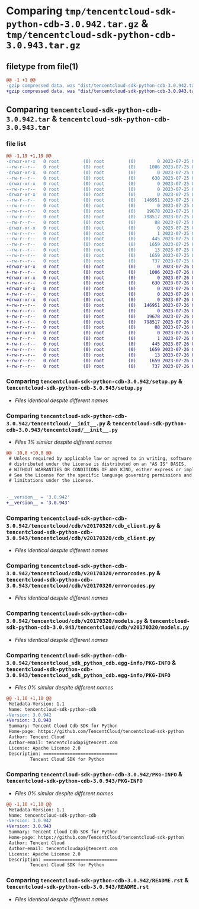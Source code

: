 # Comparing `tmp/tencentcloud-sdk-python-cdb-3.0.942.tar.gz` & `tmp/tencentcloud-sdk-python-cdb-3.0.943.tar.gz`

## filetype from file(1)

```diff
@@ -1 +1 @@
-gzip compressed data, was "dist/tencentcloud-sdk-python-cdb-3.0.942.tar", last modified: Tue Jul 25 04:13:09 2023, max compression
+gzip compressed data, was "dist/tencentcloud-sdk-python-cdb-3.0.943.tar", last modified: Wed Jul 26 00:32:48 2023, max compression
```

## Comparing `tencentcloud-sdk-python-cdb-3.0.942.tar` & `tencentcloud-sdk-python-cdb-3.0.943.tar`

### file list

```diff
@@ -1,19 +1,19 @@
-drwxr-xr-x   0 root         (0) root         (0)        0 2023-07-25 04:13:09.000000 tencentcloud-sdk-python-cdb-3.0.942/
--rw-r--r--   0 root         (0) root         (0)     1006 2023-07-25 04:13:09.000000 tencentcloud-sdk-python-cdb-3.0.942/setup.py
-drwxr-xr-x   0 root         (0) root         (0)        0 2023-07-25 04:13:09.000000 tencentcloud-sdk-python-cdb-3.0.942/tencentcloud/
--rw-r--r--   0 root         (0) root         (0)      630 2023-07-25 04:13:09.000000 tencentcloud-sdk-python-cdb-3.0.942/tencentcloud/__init__.py
-drwxr-xr-x   0 root         (0) root         (0)        0 2023-07-25 04:13:09.000000 tencentcloud-sdk-python-cdb-3.0.942/tencentcloud/cdb/
--rw-r--r--   0 root         (0) root         (0)        0 2023-07-25 04:13:09.000000 tencentcloud-sdk-python-cdb-3.0.942/tencentcloud/cdb/__init__.py
-drwxr-xr-x   0 root         (0) root         (0)        0 2023-07-25 04:13:09.000000 tencentcloud-sdk-python-cdb-3.0.942/tencentcloud/cdb/v20170320/
--rw-r--r--   0 root         (0) root         (0)   146951 2023-07-25 04:13:09.000000 tencentcloud-sdk-python-cdb-3.0.942/tencentcloud/cdb/v20170320/cdb_client.py
--rw-r--r--   0 root         (0) root         (0)        0 2023-07-25 04:13:09.000000 tencentcloud-sdk-python-cdb-3.0.942/tencentcloud/cdb/v20170320/__init__.py
--rw-r--r--   0 root         (0) root         (0)    19678 2023-07-25 04:13:09.000000 tencentcloud-sdk-python-cdb-3.0.942/tencentcloud/cdb/v20170320/errorcodes.py
--rw-r--r--   0 root         (0) root         (0)   798517 2023-07-25 04:13:09.000000 tencentcloud-sdk-python-cdb-3.0.942/tencentcloud/cdb/v20170320/models.py
--rw-r--r--   0 root         (0) root         (0)       88 2023-07-25 04:13:09.000000 tencentcloud-sdk-python-cdb-3.0.942/setup.cfg
-drwxr-xr-x   0 root         (0) root         (0)        0 2023-07-25 04:13:09.000000 tencentcloud-sdk-python-cdb-3.0.942/tencentcloud_sdk_python_cdb.egg-info/
--rw-r--r--   0 root         (0) root         (0)        1 2023-07-25 04:13:09.000000 tencentcloud-sdk-python-cdb-3.0.942/tencentcloud_sdk_python_cdb.egg-info/dependency_links.txt
--rw-r--r--   0 root         (0) root         (0)      445 2023-07-25 04:13:09.000000 tencentcloud-sdk-python-cdb-3.0.942/tencentcloud_sdk_python_cdb.egg-info/SOURCES.txt
--rw-r--r--   0 root         (0) root         (0)     1659 2023-07-25 04:13:09.000000 tencentcloud-sdk-python-cdb-3.0.942/tencentcloud_sdk_python_cdb.egg-info/PKG-INFO
--rw-r--r--   0 root         (0) root         (0)       13 2023-07-25 04:13:09.000000 tencentcloud-sdk-python-cdb-3.0.942/tencentcloud_sdk_python_cdb.egg-info/top_level.txt
--rw-r--r--   0 root         (0) root         (0)     1659 2023-07-25 04:13:09.000000 tencentcloud-sdk-python-cdb-3.0.942/PKG-INFO
--rw-r--r--   0 root         (0) root         (0)      737 2023-07-25 04:13:09.000000 tencentcloud-sdk-python-cdb-3.0.942/README.rst
+drwxr-xr-x   0 root         (0) root         (0)        0 2023-07-26 00:32:48.000000 tencentcloud-sdk-python-cdb-3.0.943/
+-rw-r--r--   0 root         (0) root         (0)     1006 2023-07-26 00:32:47.000000 tencentcloud-sdk-python-cdb-3.0.943/setup.py
+drwxr-xr-x   0 root         (0) root         (0)        0 2023-07-26 00:32:48.000000 tencentcloud-sdk-python-cdb-3.0.943/tencentcloud/
+-rw-r--r--   0 root         (0) root         (0)      630 2023-07-26 00:32:47.000000 tencentcloud-sdk-python-cdb-3.0.943/tencentcloud/__init__.py
+drwxr-xr-x   0 root         (0) root         (0)        0 2023-07-26 00:32:48.000000 tencentcloud-sdk-python-cdb-3.0.943/tencentcloud/cdb/
+-rw-r--r--   0 root         (0) root         (0)        0 2023-07-26 00:32:47.000000 tencentcloud-sdk-python-cdb-3.0.943/tencentcloud/cdb/__init__.py
+drwxr-xr-x   0 root         (0) root         (0)        0 2023-07-26 00:32:48.000000 tencentcloud-sdk-python-cdb-3.0.943/tencentcloud/cdb/v20170320/
+-rw-r--r--   0 root         (0) root         (0)   146951 2023-07-26 00:32:47.000000 tencentcloud-sdk-python-cdb-3.0.943/tencentcloud/cdb/v20170320/cdb_client.py
+-rw-r--r--   0 root         (0) root         (0)        0 2023-07-26 00:32:47.000000 tencentcloud-sdk-python-cdb-3.0.943/tencentcloud/cdb/v20170320/__init__.py
+-rw-r--r--   0 root         (0) root         (0)    19678 2023-07-26 00:32:47.000000 tencentcloud-sdk-python-cdb-3.0.943/tencentcloud/cdb/v20170320/errorcodes.py
+-rw-r--r--   0 root         (0) root         (0)   798517 2023-07-26 00:32:47.000000 tencentcloud-sdk-python-cdb-3.0.943/tencentcloud/cdb/v20170320/models.py
+-rw-r--r--   0 root         (0) root         (0)       88 2023-07-26 00:32:48.000000 tencentcloud-sdk-python-cdb-3.0.943/setup.cfg
+drwxr-xr-x   0 root         (0) root         (0)        0 2023-07-26 00:32:48.000000 tencentcloud-sdk-python-cdb-3.0.943/tencentcloud_sdk_python_cdb.egg-info/
+-rw-r--r--   0 root         (0) root         (0)        1 2023-07-26 00:32:48.000000 tencentcloud-sdk-python-cdb-3.0.943/tencentcloud_sdk_python_cdb.egg-info/dependency_links.txt
+-rw-r--r--   0 root         (0) root         (0)      445 2023-07-26 00:32:48.000000 tencentcloud-sdk-python-cdb-3.0.943/tencentcloud_sdk_python_cdb.egg-info/SOURCES.txt
+-rw-r--r--   0 root         (0) root         (0)     1659 2023-07-26 00:32:48.000000 tencentcloud-sdk-python-cdb-3.0.943/tencentcloud_sdk_python_cdb.egg-info/PKG-INFO
+-rw-r--r--   0 root         (0) root         (0)       13 2023-07-26 00:32:48.000000 tencentcloud-sdk-python-cdb-3.0.943/tencentcloud_sdk_python_cdb.egg-info/top_level.txt
+-rw-r--r--   0 root         (0) root         (0)     1659 2023-07-26 00:32:48.000000 tencentcloud-sdk-python-cdb-3.0.943/PKG-INFO
+-rw-r--r--   0 root         (0) root         (0)      737 2023-07-26 00:32:47.000000 tencentcloud-sdk-python-cdb-3.0.943/README.rst
```

### Comparing `tencentcloud-sdk-python-cdb-3.0.942/setup.py` & `tencentcloud-sdk-python-cdb-3.0.943/setup.py`

 * *Files identical despite different names*

### Comparing `tencentcloud-sdk-python-cdb-3.0.942/tencentcloud/__init__.py` & `tencentcloud-sdk-python-cdb-3.0.943/tencentcloud/__init__.py`

 * *Files 1% similar despite different names*

```diff
@@ -10,8 +10,8 @@
 # Unless required by applicable law or agreed to in writing, software
 # distributed under the License is distributed on an "AS IS" BASIS,
 # WITHOUT WARRANTIES OR CONDITIONS OF ANY KIND, either express or implied.
 # See the License for the specific language governing permissions and
 # limitations under the License.
 
 
-__version__ = '3.0.942'
+__version__ = '3.0.943'
```

### Comparing `tencentcloud-sdk-python-cdb-3.0.942/tencentcloud/cdb/v20170320/cdb_client.py` & `tencentcloud-sdk-python-cdb-3.0.943/tencentcloud/cdb/v20170320/cdb_client.py`

 * *Files identical despite different names*

### Comparing `tencentcloud-sdk-python-cdb-3.0.942/tencentcloud/cdb/v20170320/errorcodes.py` & `tencentcloud-sdk-python-cdb-3.0.943/tencentcloud/cdb/v20170320/errorcodes.py`

 * *Files identical despite different names*

### Comparing `tencentcloud-sdk-python-cdb-3.0.942/tencentcloud/cdb/v20170320/models.py` & `tencentcloud-sdk-python-cdb-3.0.943/tencentcloud/cdb/v20170320/models.py`

 * *Files identical despite different names*

### Comparing `tencentcloud-sdk-python-cdb-3.0.942/tencentcloud_sdk_python_cdb.egg-info/PKG-INFO` & `tencentcloud-sdk-python-cdb-3.0.943/tencentcloud_sdk_python_cdb.egg-info/PKG-INFO`

 * *Files 0% similar despite different names*

```diff
@@ -1,10 +1,10 @@
 Metadata-Version: 1.1
 Name: tencentcloud-sdk-python-cdb
-Version: 3.0.942
+Version: 3.0.943
 Summary: Tencent Cloud Cdb SDK for Python
 Home-page: https://github.com/TencentCloud/tencentcloud-sdk-python
 Author: Tencent Cloud
 Author-email: tencentcloudapi@tencent.com
 License: Apache License 2.0
 Description: ============================
         Tencent Cloud SDK for Python
```

### Comparing `tencentcloud-sdk-python-cdb-3.0.942/PKG-INFO` & `tencentcloud-sdk-python-cdb-3.0.943/PKG-INFO`

 * *Files 0% similar despite different names*

```diff
@@ -1,10 +1,10 @@
 Metadata-Version: 1.1
 Name: tencentcloud-sdk-python-cdb
-Version: 3.0.942
+Version: 3.0.943
 Summary: Tencent Cloud Cdb SDK for Python
 Home-page: https://github.com/TencentCloud/tencentcloud-sdk-python
 Author: Tencent Cloud
 Author-email: tencentcloudapi@tencent.com
 License: Apache License 2.0
 Description: ============================
         Tencent Cloud SDK for Python
```

### Comparing `tencentcloud-sdk-python-cdb-3.0.942/README.rst` & `tencentcloud-sdk-python-cdb-3.0.943/README.rst`

 * *Files identical despite different names*

